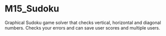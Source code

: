 # M15_Sudoku

Graphical Sudoku game solver that checks vertical, horizontal and diagonal numbers. Checks your errors and can save user scores and multiple users.
